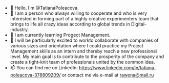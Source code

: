 - 👋 Hello, I'm @TatianaPoleacova.
- 👀 I am a person who always willing to cooperate and who is very interested in forming part of a highly creative experimenters team that brings to life all crazy ideas according to global trends in Digital-industry.
- 🌱 I am currently learning Progect Management.
- 💞️ I will be particularly excited to workto collaborate with companies of various sizes and orientation where I could practice my Project Management skills as an intern and thereby reach a new professional level.
  My main goal is to contribute to the prosperity of the company and create a tight-knit team of professionals united by the common idea.
- 📫 You can find me on LinkedIn: https://www.linkedin.com/in/tatiana-poleacova-378809209/ 
or contact me via e-mail at rawena@mail.ru
<!---
TatianaPoleacova/TatianaPoleacova is a ✨ special ✨ repository because its `README.md` (this file) appears on your GitHub profile.
You can click the Preview link to take a look at your changes.
--->
